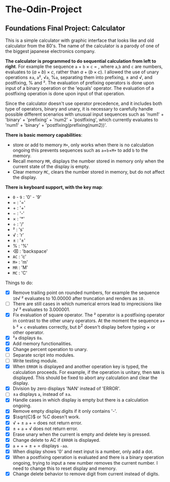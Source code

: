 # The-Odin-Project

## Foundations Final Project: Calculator

This is a simple calculator with graphic interface that looks like and old calculator from the 80's. The name of the calculator is a parody of one of the biggest japanese electronics company.

**The calculator is programmed to do sequential calculation from left to right**. For example the sequence `a` &plus; `b` &times; `c` &equals; , where `a`,`b` and `c` are numbers, evaluates to $(a+b)\times c$, rather than $a+(b\times c)$. I allowed the use of unary operations &plusmn;`a`, `a`&sup2;, &radic;`a`, &percnt;`a`, separating them into prefixing, &plusmn; and &radic;, and postfixing, &percnt; and &sup2;. The evaluation of prefixing operators is done upon input of a binary operation or the 'equals' operator. The evaluation of a postfixing operation is done upon input of that operation.

Since the calculator doesn't use operator precedence, and it includes both type of operators, binary and unary, it is necessary to carefully handle possible different scenarios with unusual input sequences such as 'num1' + 'binary' + 'prefixing' + 'num2' + 'postfixing', which currently evaluates to 'num1' + 'binary' + 'postfixing(prefixing(num2))'.

**There is basic memory capabilities**:

* store or add to memory `M+`, only works when there is no calculation ongoing this prevents sequences such as `a`&plus;`b`&plus;`M+` to add `b` to the memory.
* Recall memory `MR`, displays the number stored in memory only when the current state of the
display is empty.
* Clear memory `MC`, clears the number stored in memory, but do not affect the display.

**There is keyboard support, with the key map**:

* `0` - `9` : '0' - '9'
* &equals; : '='
* &plus; : '+'
* &minus; : '-'
* &times; : '*'
* &divide; : '/'
* &sup2; : 's'
* &radic; : 'r'
* &plusmn; : '±'
* &percnt; : '%'
* &#x232B; : 'backspace'
* `AC` : 'c'
* `M+` : 'm'
* `MR` : 'M'
* `MC` : 'C'

Things to do:

* [x] Remove trailing point on rounded numbers, for example the sequence `10`&radic; &sup2; evaluates to $10.00000$ after truncation and renders as `10.`
* [ ] There are still cases in which numerical errors lead to imprecisions like `3`&radic; &sup2; evaluates to $3.000001$.
* [x] Fix evaluation of square operator. The &sup2; operator is a postfixing operator in contrast to the other unary operators. At the moment the sequence `a`&plus; `b` &sup2; &times; `c` evaluates correctly, but $b^2$ doesn't display before typing &times; or other operator.
* [x] &sup2;`a` displays `0a`.
* [x] Add memory functionalities.
* [x] Change percent operation to unary.
* [ ] Separate script into modules.
* [ ] Write testing module.
* [x] When `ERROR` is displayed and another operation key is typed, the calculation proceeds. For example, if the operation is unitary, then `NAN` is displayed. This should be fixed to abort any calculation and clear the display.
* [x] Division by zero displays 'NAN' instead of 'ERROR'.
* [ ] &plusmn;`a` displays `a`, instead of &plusmn;`a`.
* [x] Handle cases in which display is empty but there is a calculation ongoing.
* [x] Remove empty display.digits if it only contains '-'.
* [x] $\sqrt{C}$ or $\% C$ doesn't work.
* [x] &radic; + &plusmn; `a` + &equals; does not return error.
* [x] &plusmn; + `a` + &radic; does not return error.
* [x] Erase unary when the current is empty and delete key is pressed.
* [x] Change delete to AC if `ERROR` is displayed.
* [x] `a` + &plus; + &plusmn; + &equals; displays `-aa`.
* [x] When display shows '0' and next input is a number, only add a dot.
* [x] When a postfixing operation is evaluated and there is a binary operation ongoing, trying to input a new number removes the current number. I need to change this to reset display and memory.
* [x] Change delete behavior to remove digit from current instead of digits.
